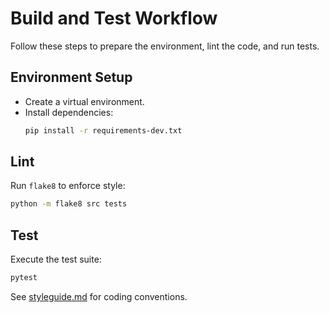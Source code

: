 # Build and Test Workflow

Follow these steps to prepare the environment, lint the code, and run tests.

## Environment Setup
- Create a virtual environment.
- Install dependencies:
  ```bash
  pip install -r requirements-dev.txt
  ```

## Lint
Run `flake8` to enforce style:
```bash
python -m flake8 src tests
```

## Test
Execute the test suite:
```bash
pytest
```

See [styleguide.md](styleguide.md) for coding conventions.
